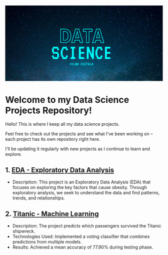 
![Picture](https://github.com/vilmahietala/images/blob/master/data.png?raw=true)

# Welcome to my Data Science Projects Repository!

Hello! This is where I keep all my data science projects. 

Feel free to check out the projects and see what I've been working on – each project has its own repository right here.

I'll be updating it regularly with new projects as I continue to learn and explore.

## 1. [EDA - Exploratory Data Analysis](https://github.com/vilmahietala/data_science_projects/tree/master/EDA)

 * Description: This project is an Exploratory Data Analysis (EDA) that focuses on exploring the key factors that cause obesity. Through exploratory analysis, we seek to understand the data and find patterns, trends, and relationships. 

## 2. [Titanic - Machine Learning](https://github.com/vilmahietala/data_science_projects/tree/master/titanic_competition_kaggle)


  * Description: The project predicts which passengers survived the Titanic shipwreck.
  * Technologies Used: Implemented a voting classifier that combines predictions from multiple models.
  * Results: Achieved a mean accuracy of 77.90% during testing phase.

